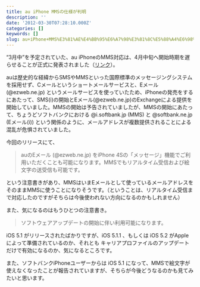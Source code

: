 ```yaml
---
title: au iPhone MMSの仕様が判明
description: ''
date: '2012-03-30T07:28:10.000Z'
categories: []
keywords: []
slug: au+iPhone+MMS%E3%81%AE%E4%BB%95%E6%A7%98%E3%81%8C%E5%88%A4%E6%98%8E
---
```

“3月中”を予定されていた、au iPhoneのMMS対応は、4月中旬へ開始時期を遅らせることが正式に発表されました（[リンク](http://www.au.kddi.com/news/information/au_info_20120329a.html)）。

auは歴史的な経緯からSMSやMMSといった国際標準のメッセージングシステムを採用せず、Cメールというショートメールサービスと、Eメール(@ezweb.ne.jp) というメールサービスを使っていたため、iPhoneの発売をするにあたって、SMS(i)の開始とEメール(@ezweb.ne.jp)のExchangeによる提供を開始していました。MMSの開始は予告されていましたが、MMSの開始にあたって、ちょうどソフトバンクにおける @i.softbank.jp (MMS) と @softbank.ne.jp (Eメール(i)) という関係のように、メールアドレスが複数提供されることによる混乱が危惧されていました。

今回のリリースにて、

> auのEメール (@ezweb.ne.jp) をiPhone 4Sの「メッセージ」機能でご利用いただくことも可能になります。MMSでもリアルタイム受信および絵文字の送受信も可能です。

という注意書きがあり、MMSはいまEメールとして使っているメールアドレスをそのままMMSに使うことになりそうです。（ということは、リアルタイム受信まで対応したのですがそちらは今後使われない方向になるのかもしれません）

また、気になるのはもうひとつの注意書き。

> ソフトウェアアップデートの開始に伴い利用可能になります。

iOS 5.1 がリリースされたばかりですが、iOS 5.1.1 、もしくは iOS 5.2 がAppleによって準備されているのか、それとも キャリアプロファイルのアップデートだけで有効になるのか、気になるところです。

また、ソフトバンクiPhoneユーザーからは iOS 5.1 になって、MMSで絵文字が使えなくなったことが報告されていますが、そちらが今後どうなるのかも見てみたいと思います。